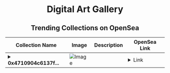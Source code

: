 <div align="center">

# Digital Art Gallery

## Trending Collections on OpenSea

| Collection Name                       | Image                                                                                     | Description                       | OpenSea Link                                                                                          |
|---------------------------------------|-------------------------------------------------------------------------------------------|-----------------------------------|--------------------------------------------------------------------------------------------------------|
| **<details><summary>0x4710904c6137f...</summary>0x4710904c6137f52acf1230d87c0a1dad87fc2839</details>** | ![Image](https://i2.seadn.io/optimism/0x2b4af402b907327489273847f7ee3b7c9a3b1187/9ae436df9b76bc38bc7163286d56c5/509ae436df9b76bc38bc7163286d56c5.png?w=200&auto=format) |  | <details><summary>Link</summary>[0x4710904c6137f52acf1230d87c0a1dad87fc2839](https://opensea.io/collection/0x4710904c6137f52acf1230d87c0a1dad87fc2839)</details> |

</div>